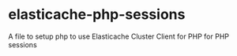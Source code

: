 elasticache-php-sessions
========================

A file to setup php to use Elasticache Cluster Client for PHP for PHP sessions
